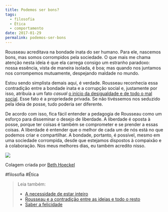 ```yaml
---
title: Podemos ser bons?
tags:
  - filosofia
  - Ética
  - comportamento
date: 2017-01-29
permalink: podemos-ser-bons
---
```

Rousseau acreditava na bondade inata do ser humano. Para ele, nascemos bons, mas somos corrompidos pela sociedade. O que mais me chama atenção nesta ideia é que ela carrega consigo um estranho paradoxo: nossa essência, vista de maneira isolada, é boa; mas quando nos juntamos nos corrompemos mutuamente, despejando maldade no mundo.

Estou sendo simplista demais aqui, é verdade. Rousseau reconhecia essa contradição entre a bondade inata e a corrupção social e, justamente por isso, atribuía a um fato _casual_ [o início da desigualdade e de todo o mal social](http://amzn.to/2kIQRL4). Esse fato é a propriedade privada. Se não tivéssemos nos seduzido pela ideia de posse, tudo poderia ser diferente.

De acordo com isso, fica fácil entender a pedagogia de Rousseau como um esforço para disseminar o desejo de liberdade. A liberdade é oposta à posse, porque ter coisas é também se comprometer e se prender a essas coisas. A liberdade é entender que o melhor de cada um de nós está no que podemos criar e compartilhar. A bondade, portanto, é possível, mesmo em uma sociedade corrompida, desde que estejamos dispostos à compaixão e à colaboração. Nos meus melhores dias, eu também acredito nisso.

![](https://cdn-images-1.medium.com/max/800/1*eYJHxzqleF_e7Ll9qUGU0w.jpeg)

Colagem criada por [Beth Hoeckel](http://bethhoeckel.com/)


#filosofia #Ética

> Leia também:
> - <a href="/a-necessidade-de-estar-inteiro">A necessidade de estar inteiro</a>
> - <a href="/podcastrousseau-e-a-contradicao-entre-as-ideias-e-todo-o-resto">Rousseau e a contradição entre as ideias e todo o resto</a>
> - <a href="/saber-a-felicidade">Saber a felicidade</a>
